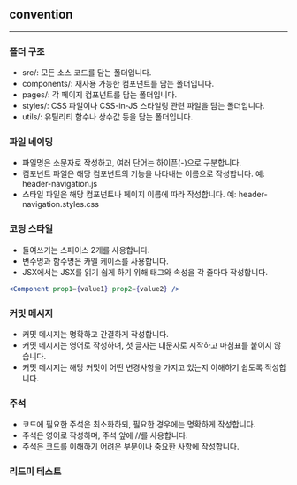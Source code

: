 ## convention

---

### 폴더 구조

- src/: 모든 소스 코드를 담는 폴더입니다.<br/>
- components/: 재사용 가능한 컴포넌트를 담는 폴더입니다.<br/>
- pages/: 각 페이지 컴포넌트를 담는 폴더입니다.<br/>
- styles/: CSS 파일이나 CSS-in-JS 스타일링 관련 파일을 담는 폴더입니다.<br/>
- utils/: 유틸리티 함수나 상수값 등을 담는 폴더입니다.<br/>

### 파일 네이밍

- 파일명은 소문자로 작성하고, 여러 단어는 하이픈(-)으로 구분합니다.<br/>
- 컴포넌트 파일은 해당 컴포넌트의 기능을 나타내는 이름으로 작성합니다. 예: header-navigation.js<br/>
- 스타일 파일은 해당 컴포넌트나 페이지 이름에 따라 작성합니다. 예: header-navigation.styles.css<br/>

### 코딩 스타일

- 들여쓰기는 스페이스 2개를 사용합니다.<br/>
- 변수명과 함수명은 카멜 케이스를 사용합니다.<br/>
- JSX에서는 JSX를 읽기 쉽게 하기 위해 태그와 속성을 각 줄마다 작성합니다.<br/>

```jsx
<Component prop1={value1} prop2={value2} />
```

### 커밋 메시지

- 커밋 메시지는 명확하고 간결하게 작성합니다.<br/>
- 커밋 메시지는 영어로 작성하며, 첫 글자는 대문자로 시작하고 마침표를 붙이지 않습니다.<br/>
- 커밋 메시지는 해당 커밋이 어떤 변경사항을 가지고 있는지 이해하기 쉽도록 작성합니다.<br/>

### 주석

- 코드에 필요한 주석은 최소화하되, 필요한 경우에는 명확하게 작성합니다.<br/>
- 주석은 영어로 작성하며, 주석 앞에 //를 사용합니다.<br/>
- 주석은 코드를 이해하기 어려운 부분이나 중요한 사항에 작성합니다.<br/>

### 리드미 테스트
